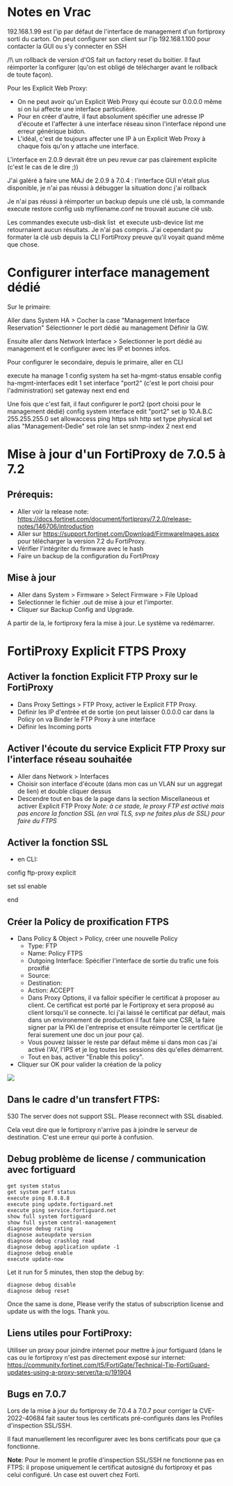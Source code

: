 # Notes en Vrac
192.168.1.99 est l'ip par défaut de l'interface de management d'un fortiproxy sorti du carton. On peut configurer son client sur l'ip 192.168.1.100 pour contacter la GUI ou s'y connecter en SSH

/!\\ un rollback de version d'OS fait un factory reset du boitier. Il faut réimporter la configurer (qu'on est obligé de télécharger avant le rollback de toute façon).

Pour les Explicit Web Proxy:

*   On ne peut avoir qu'un Explicit Web Proxy qui écoute sur 0.0.0.0 même si on lui affecte une interface particulière.
*   Pour en créer d'autre, il faut absolument spécifier une adresse IP d'écoute et l'affecter à une interface réseau sinon l'interface répond une erreur générique bidon.
*   L'idéal, c'est de toujours affecter une IP à un Explicit Web Proxy à chaque fois qu'on y attache une interface.

L'interface en 2.0.9 devrait être un peu revue car pas clairement explicite (c'est le cas de le dire ;))

J'ai galéré à faire une MAJ de 2.0.9 à 7.0.4 : l'interface GUI n'était plus disponible, je n'ai pas réussi à débugger la situation donc j'ai rollback

Je n'ai pas réussi à réimporter un backup depuis une clé usb, la commande execute restore config usb myfilename.conf ne trouvait aucune clé usb.

Les commandes execute usb-disk list  et execute usb-device list me retournaient aucun résultats. Je n'ai pas compris. J'ai cependant pu formater la clé usb depuis la CLI FortiProxy preuve qu'il voyait quand même que chose.



# Configurer interface management dédié

Sur le primaire: 

Aller dans System HA > Cocher la case "Management Interface Reservation"
Sélectionner le port dédié au management
Définir la GW.

Ensuite aller dans Network Interface > Selectionner le port dédié au management et le configurer avec les IP et bonnes infos.

Pour configurer le secondaire, depuis le primaire, aller en CLI 

execute ha manage 1 <username>
config system ha
  set ha-mgmt-status ensable
  config ha-mgmt-interfaces
    edit 1
        set interface "port2" (c'est le port choisi pour l'administration)
        set gateway <gw>
    next
  end
  end
  
Une fois que c'est fait, il faut configurer le port2 (port choisi pour le management dédié)
config system interface
  edit "port2"
      set ip 10.A.B.C 255.255.255.0
      set allowaccess ping https ssh http
      set type physical
      set alias "Management-Dedie"
      set role lan
      set snmp-index 2
  next
end


# Mise à jour d'un FortiProxy de 7.0.5 à 7.2

## Prérequis: 
* Aller voir la release note: https://docs.fortinet.com/document/fortiproxy/7.2.0/release-notes/146706/introduction
* Aller sur https://support.fortinet.com/Download/FirmwareImages.aspx pour télécharger la version 7.2 du FortiProxy.
* Vérifier l'intégriter du firmware avec le hash
* Faire un backup de la configuration du FortiProxy

## Mise à jour

* Aller dans System > Firmware > Select Firmware > File Upload
* Selectionner le fichier .out de mise à jour et l'importer.
* Cliquer sur Backup Config and Upgrade. 

A partir de la, le fortiproxy fera la mise à jour.
Le système va redémarrer.
  
# FortiProxy Explicit FTPS Proxy
  ## Activer la fonction Explicit FTP Proxy sur le FortiProxy
  * Dans Proxy Settings > FTP Proxy, activer le Explicit FTP Proxy.
  * Définir les IP d'entrée et de sortie (on peut laisser 0.0.0.0 car dans la Policy on va Binder le FTP Proxy à une interface
  * Définir les Incoming ports
  
  ## Activer l'écoute du service Explicit FTP Proxy sur l'interface réseau souhaitée
  * Aller dans Network > Interfaces
  * Choisir son interface d'écoute (dans mon cas un VLAN sur un aggregat de lien) et double cliquer dessus
  * Descendre tout en bas de la page dans la section Miscellaneous et activer Explicit FTP Proxy
   _Note: à ce stade, le proxy FTP est activé mais pas encore la fonction SSL (en vrai TLS, svp ne faites plus de SSL) pour faire du FTPS_
  
  ## Activer la fonction SSL
  * en CLI: 
  
  config ftp-proxy explicit
  
  set ssl enable
  
  end
  
  ## Créer la Policy de proxification FTPS
  * Dans Policy & Object > Policy, créer une nouvelle Policy
    * Type: FTP
    * Name: Policy FTPS
    * Outgoing Interface: Spécifier l'interface de sortie du trafic une fois proxifié
    * Source: <votre source>
    * Destination: <le serveur de destination FTPS>
    * Action: ACCEPT
    * Dans Proxy Options, il va falloir spécifier le certificat à proposer au client. Ce certificat est porté par le Fortiproxy et sera proposé au client lorsqu'il se connecte. Ici j'ai laissé le certificat par défaut, mais dans un environement de production il faut faire une CSR, la faire signer par la PKI de l'entreprise et ensuite réimporter le certificat (je ferai surement une doc un jour pour ça).
    * Vous pouvez laisser le reste par défaut même si dans mon cas j'ai activé l'AV, l'IPS et je log toutes les sessions dès qu'elles démarrent.
    * Tout en bas, activer "Enable this policy".
  * Cliquer sur OK pour valider la création de la policy
  
  ![](/fortinet/images/Policy.png)
  
## Dans le cadre d'un transfert FTPS:

530 The server does not support SSL. Please reconnect with SSL disabled.

Cela veut dire que le fortiproxy n'arrive pas à joindre le serveur de destination. C'est une erreur qui porte à confusion.

## Debug problème de license / communication avec fortiguard
``` 
get system status
get system perf status
execute ping 8.8.8.8
execute ping update.fortiguard.net
execute ping service.fortiguard.net
show full system fortiguard
show full system central-management
diagnose debug rating
diagnose autoupdate version
diagnose debug crashlog read
diagnose debug application update -1
diagnose debug enable
execute update-now 
``` 
  
Let it run for 5 minutes, then stop the debug by: 
``` 
diagnose debug disable
diagnose debug reset 
``` 

Once the same is done, Please verify the status of subscription license and update us with the logs. Thank you.

  

## Liens utiles pour FortiProxy: 
  
  Utiliser un proxy pour joindre internet pour mettre à jour fortiguard (dans le cas ou le fortiproxy n'est pas directement exposé sur internet: 
  https://community.fortinet.com/t5/FortiGate/Technical-Tip-FortiGuard-updates-using-a-proxy-server/ta-p/191904

## Bugs en 7.0.7
  
  Lors de la mise à jour du fortiproxy de 7.0.4 à 7.0.7 pour corriger la CVE-2022-40684 fait sauter tous les certificats pré-configurés dans les Profiles d'inspection SSL/SSH.
  
  Il faut manuellement les reconfigurer avec les bons certificats pour que ça fonctionne.
  
  **Note**: Pour le moment le profile d'inspection SSL/SSH ne fonctionne pas en FTPS: il propose uniquement le certificat autosigné du fortiproxy et pas celui configuré. Un case est ouvert chez Forti.
